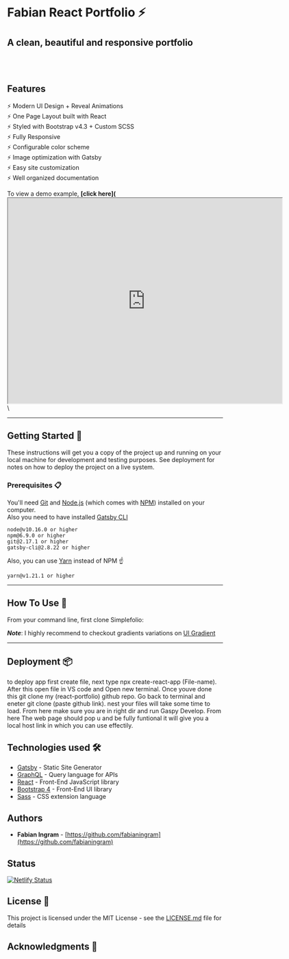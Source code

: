 # Fabian React Portfolio ⚡️ 
## A clean, beautiful and responsive portfolio

<h2 align="center">

  <br>
</h2>

## Features

⚡️ Modern UI Design + Reveal Animations\
⚡️ One Page Layout built with React\
⚡️ Styled with Bootstrap v4.3 + Custom SCSS\
⚡️ Fully Responsive\
⚡️ Configurable color scheme\
⚡️ Image optimization with Gatsby\
⚡️ Easy site customization\
⚡️ Well organized documentation

To view a demo example, **[click here](<iframe src="https://drive.google.com/file/d/1v3UgmAIoQ-ldQ3FfK29HV9xXD97UaW-6/preview" width="640" height="480"></iframe>**\


---

## Getting Started 🚀

These instructions will get you a copy of the project up and running on your local machine for development and testing purposes. See deployment for notes on how to deploy the project on a live system.

### Prerequisites 📋

You'll need [Git](https://git-scm.com) and [Node.js](https://nodejs.org/en/download/) (which comes with [NPM](http://npmjs.com)) installed on your computer.\
Also you need to have installed [Gatsby CLI](https://www.gatsbyjs.org/docs/quick-start/)

```
node@v10.16.0 or higher
npm@6.9.0 or higher
git@2.17.1 or higher
gatsby-cli@2.8.22 or higher
```

Also, you can use [Yarn](https://yarnpkg.com/) instead of NPM ☝️

```
yarn@v1.21.1 or higher
```

---

## How To Use 🔧

From your command line, first clone Simplefolio:




**_Note_**: I highly recommend to checkout gradients variations on [UI Gradient](https://uigradients.com/#BrightVault)

---

## Deployment 📦

to deploy app first create file, next type  npx create-react-app (File-name). After this open file in VS code and Open new terminal. Once youve done this git clone my (react-portfolio) github repo. Go back to terminal and eneter git clone (paste github link). nest your files will take some time to load. From here make sure you are in right dir and run Gaspy Develop. From here The web page should pop u and be fully funtional it will give you a local host link in which you can use effectily.



## Technologies used 🛠️

- [Gatsby](https://www.gatsbyjs.org/) - Static Site Generator
- [GraphQL](https://graphql.org/) - Query language for APIs
- [React](https://es.reactjs.org/) - Front-End JavaScript library
- [Bootstrap 4](https://getbootstrap.com/docs/4.3/getting-started/introduction/) - Front-End UI library
- [Sass](https://sass-lang.com/documentation) - CSS extension language

## Authors

- **Fabian Ingram** - [https://github.com/fabianingram](https://github.com/fabianingram)

## Status

[![Netlify Status](https://api.netlify.com/api/v1/badges/2365af6f-820a-4fb8-83e6-69a66f686dfe/deploy-status)](https://app.netlify.com/sites/gatsby-simplefolio/deploys)

## License 📄

This project is licensed under the MIT License - see the [LICENSE.md](LICENSE.md) file for details

## Acknowledgments 🎁


